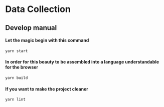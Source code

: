 # Data Collection

## Develop manual

#### Let the magic begin with this command

`yarn start`

#### In order for this beauty to be assembled into a language understandable for the browser

`yarn build`

#### If you want to make the project cleaner

`yarn lint`
